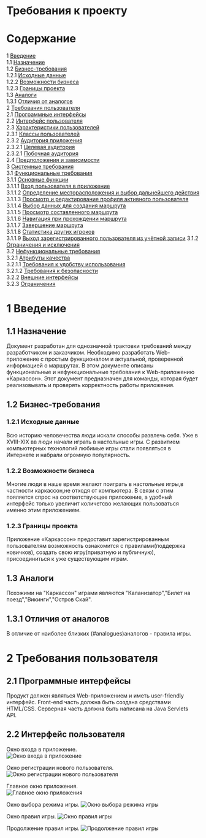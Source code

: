 # Требования к проекту
# Содержание
1 [Введение](#intro)  
1.1 [Назначение](#appointment)  
1.2 [Бизнес-требования](#business_requirements)  
1.2.1 [Исходные данные](#initial_data)  
1.2.2 [Возможности бизнеса](#business_opportunities)  
1.2.3 [Границы проекта](#project_boundary)  
1.3 [Аналоги](#analogues)  
1.3.1 [Отличия от аналогов](#analogues_differences)  
2 [Требования пользователя](#user_requirements)  
2.1 [Программные интерфейсы](#software_interfaces)  
2.2 [Интерфейс пользователя](#user_interface)  
2.3 [Характеристики пользователей](#user_specifications)  
2.3.1 [Классы пользователей](#user_classes)  
2.3.2 [Аудитория приложения](#application_audience)  
2.3.2.1 [Целевая аудитория](#target_audience)  
2.3.2.1 [Побочная аудитория](#collateral_audience)  
2.4 [Предположения и зависимости](#assumptions_and_dependencies)  
3 [Системные требования](#system_requirements)  
3.1 [Функциональные требования](#functional_requirements)  
3.1.1 [Основные функции](#main_functions)  
3.1.1.1 [Вход пользователя в приложение](#user_logon_to_the_application)  
3.1.1.2 [Определение месторасположения и выбор дальнейшего действия](#locate_user)  
3.1.1.3 [Просмотр и редактирование профиля активного пользователя](#view_and_update_user)  
3.1.1.4 [Выбор данных для создания маршрута](#choose_information_about_trip)  
3.1.1.5 [Просмотр составленного маршрута](#preview_trip)  
3.1.1.6 [Навигация при прохождении маршрута](#navigate_user_during_trip)  
3.1.1.7 [Завершение маршрута](#finish_trip)  
3.1.1.8 [Статистика других игроков](#statistics_of_other_users)  
3.1.1.9 [Выход зарегистрированного пользователя из учётной записи](#active_user_change)
3.1.2 [Ограничения и исключения](#restrictions_and_exclusions)  
3.2 [Нефункциональные требования](#non-functional_requirements)  
3.2.1 [Атрибуты качества](#quality_attributes)  
3.2.1.1 [Требования к удобству использования](#requirements_for_ease_of_use)  
3.2.1.2 [Требования к безопасности](#security_requirements)  
3.2.2 [Внешние интерфейсы](#external_interfaces)  
3.2.3 [Ограничения](#restrictions) 

<a name="intro"/>

# 1 Введение

<a name="appointment"/>

## 1.1 Назначение
Документ разработан для однозначной трактовки требований между разработчиком и заказчиком. Необходимо разработать Web-приложение с простым функционалом и актуальной, проверенной информацией о маршрутах. В этом документе описаны функциональные и нефункциональные требования к Web-приложению «Каркассон». Этот документ предназначен для команды, которая будет реализовывать и проверять корректность работы приложения. 

<a name="business_requirements"/>

## 1.2 Бизнес-требования

<a name="initial_data"/>

### 1.2.1 Исходные данные
Всю историю человечества люди искали способы развлечь себя. Уже в XVIII-XIX вв люди начали играть в настольные игры. С развитием компьютерных технологий любимые игры стали появляться в Интернете и набрали огромную популярность. 

<a name="business_opportunities"/>

### 1.2.2 Возможности бизнеса
Многие люди в наше время желают поиграть в настольные игры,в частности каркассон,не отходя от компьютера. В связи с этим пояляется спрос на соответствующее приложение, а удобный интерфейс только увеличит количетсво желающих пользоваться именно этим приложением.

<a name="project_boundary"/>

### 1.2.3 Границы проекта
Приложение «Каркассон» предоставит зарегистрированным пользователям возможность ознакомится с правилами(поддержка новичков), создать свою игру(приватную и публичную), присоединиться к уже существующим играм. 

<a name="analogues"/>

## 1.3 Аналоги
Похожими на "Каркассон" играми являются "Каланизатор","Билет на поезд","Викинги","Остров Скай".

<a name="analogues_differences"/>

## 1.3.1 Отличия от аналогов
В отличие от наиболее близких (#analogues)аналогов - правила игры.

<a name="user_requirements"/>

# 2 Требования пользователя

<a name="software_interfaces"/>

## 2.1 Программные интерфейсы
Продукт должен являться Web-приложением и иметь user-friendly интерфейс. Front-end часть должна быть создана средствами HTML/CSS. Серверная часть должна быть написана на Java Servlets API.

<a name="user_interface"/>

## 2.2 Интерфейс пользователя
Окно входа в приложение.  
![Окно входа в приложение](mockups/Enter_paige.jpg)

Окно регистрации нового пользователя.  
![Окно регистрации нового пользователя](mockups/Registration_paige.jpg)  

Главное окно приложения.  
![Главное окно приложения](mockups/Main_paige.jpg)  

Окно выбора режима игры.
![Окно выбора режима игры](mockups/Choice_paige.jpg)

Окно правил игры.
![Окно правил игры](mockups/Karkasson_rules1.jpg)

Продолжение правил игры.
![Продолжение правил игры](mockups/Karkasson_rules2.jpg)


